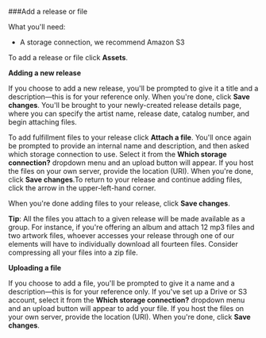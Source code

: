 ###Add a release or file

What you'll need:

- A storage connection, we recommend Amazon S3

To add a release or file click **Assets**.

**Adding a new release**

If you choose to add a new release, you'll be prompted to give it a title and a description—this is for your reference only. When you're done, click **Save changes**. You'll be brought to your newly-created release details page, where you can specify the artist name, release date, catalog number, and begin attaching files.

To add fulfillment files to your release click **Attach a file**. You'll once again be prompted to provide an internal name and description, and then asked which storage connection to use. Select it from the **Which storage connection?** dropdown menu and an upload button will appear. If you host the files on your own server, provide the location (URI). When you're done, click **Save changes**.To return to your release and continue adding files, click the arrow in the upper-left-hand corner.

When you're done adding files to your release, click **Save changes**.

**Tip**: All the files you attach to a given release will be made available as a group. For instance, if you're offering an album and attach 12 mp3 files and two artwork files, whoever accesses your release through one of our elements will have to individually download all fourteen files. Consider compressing all your files into a zip file.

**Uploading a file**

If you choose to add a file, you'll be prompted to give it a name and a description—this is for your reference only. If you've set up a Drive or S3 account, select it from the **Which storage connection?** dropdown menu and an upload button will appear to add your file. If you host the files on your own server, provide the location (URI). When you're done, click **Save changes**.
